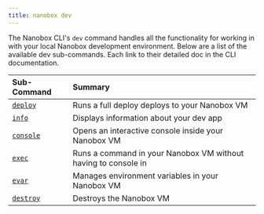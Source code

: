 ```yaml
---
title: nanobox dev
---
```


The Nanobox CLI's `dev` command handles all the functionality for working in with your local Nanobox development environment. Below are a list of the available dev sub-commands. Each link to their detailed doc in the CLI documentation.

| Sub-Command    | Summary                                                        |
|:---------------|:---------------------------------------------------------------|
| [`deploy`](#)  | Runs a full deploy deploys to your Nanobox VM                  |
| [`info`](#)    | Displays information about your dev app                        |
| [`console`](#) | Opens an interactive console inside your Nanobox VM            |
| [`exec`](#)    | Runs a command in your Nanobox VM without having to console in |
| [`evar`](#)    | Manages environment variables in your Nanobox VM               |
| [`destroy`](#) | Destroys the Nanobox VM                                        |
